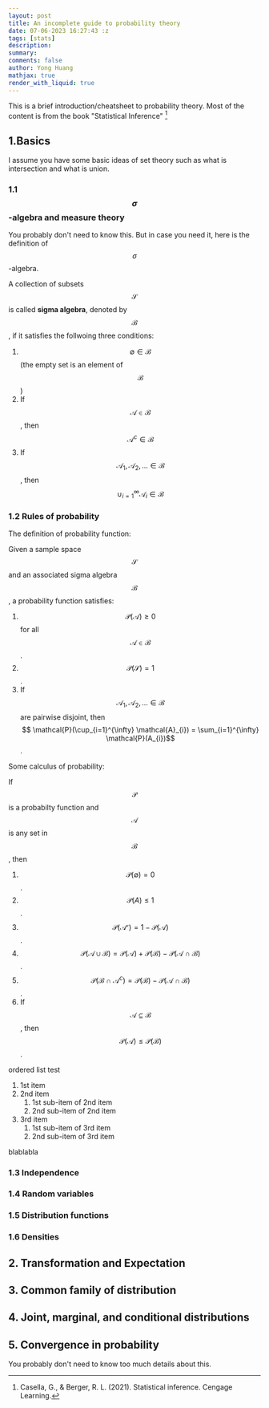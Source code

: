```yaml
---
layout: post
title: An incomplete guide to probability theory
date: 07-06-2023 16:27:43 :z
tags: [stats]
description:
summary:
comments: false
author: Yong Huang
mathjax: true
render_with_liquid: true
---
```


This is a brief introduction/cheatsheet to probability theory. Most of the content is from the book "Statistical Inference" [^fn1]


## 1.Basics
I assume you have some basic ideas of set theory such as what is intersection and what is union.

### 1.1 $$\sigma$$-algebra and measure theory
You probably don't need to know this. But in case you need it, here is the definition of $$\sigma$$-algebra. 

A collection of subsets $$\mathcal{S}$$ is called **sigma algebra**, denoted by $$\mathcal{B}$$, if it satisfies the follwoing three conditions:


1.   $$\emptyset \in \mathcal{B}$$ (the empty set is an element of $$\mathcal{B}$$)
2.   If $$\mathcal{A} \in \mathcal{B}$$, then $$\mathcal{A}^{c} \in \mathcal{B}$$
3.   If $$\mathcal{A}_{1}, \mathcal{A}_{2},... \in \mathcal{B}$$, then $$\cup_{i=1}^{\infty} \mathcal{A}_{i} \in \mathcal{B}$$ 


### 1.2 Rules of probability

The definition of probability function:

Given a sample space $$\mathcal{S}$$ and an associated sigma algebra $$\mathcal{B}$$, a probability function satisfies:

1.   $$\mathcal{P}(\mathcal{A})  \geq 0$$ for all $$\mathcal{A} \in \mathcal{B}$$.
2.   $$\mathcal{P}(\mathcal{S}) = 1$$.
3.   If $$ \mathcal{A}_{1}, \mathcal{A}_{2}, ... \in \mathcal{B}$$ are pairwise disjoint, then $$ \mathcal{P}(\cup_{i=1}^{\infty} \mathcal{A}_{i}) = \sum_{i=1}^{\infty} \mathcal{P}(A_{i})$$.

Some calculus of probability:

If $$\mathcal{P}$$ is a probabilty function and $$\mathcal{A}$$ is any set in $$\mathcal{B}$$, then

1.  $$ \mathcal{P}(\emptyset) = 0$$.
2.  $$ \mathcal{P}(A) \leq 1$$.
3.  $$ \mathcal{P}(\mathcal{A^{c}}) = 1 - \mathcal{P}(\mathcal{A})$$.
4.  $$ \mathcal{P} (\mathcal{A} \cup \mathcal{B}) = \mathcal{P}(\mathcal{A}) + \mathcal{P}(\mathcal{B}) - \mathcal{P} (\mathcal{A} \cap \mathcal{B})$$.
5.  $$ \mathcal{P} (\mathcal{B} \cap \mathcal{A}^{c}) = \mathcal{P}(\mathcal{B}) - \mathcal{P} (\mathcal{A} \cap \mathcal{B}) $$. 
6.  If $$\mathcal{A} \subseteq \mathcal{B}$$, then $$\mathcal{P}(\mathcal{A}) \leq \mathcal{P}(\mathcal{B})$$.


ordered list test

1. 1st item
2. 2nd item
    1. 1st sub-item of 2nd item
    2. 2nd sub-item of 2nd item
3. 3rd item
    1. 1st sub-item of 3rd item
    2. 2nd sub-item of 3rd item

blablabla 




### 1.3 Independence


### 1.4 Random variables

### 1.5 Distribution functions

### 1.6 Densities

## 2. Transformation and Expectation

## 3. Common family of distribution

## 4. Joint, marginal, and conditional distributions

## 5. Convergence in probability
You probably don't need to know too much details about this.

[^fn1]: Casella, G., & Berger, R. L. (2021). Statistical inference. Cengage Learning.
